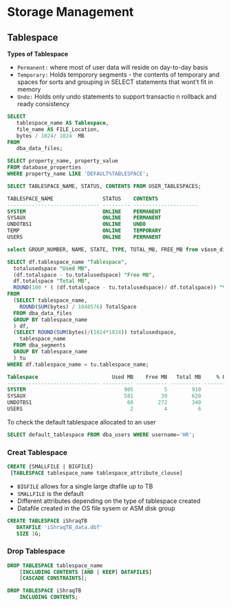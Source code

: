 # Storage Management
## Tablespace
**Types of Tablespace**
- `Permanent:` where most of user data will reside on day-to-day basis
- `Temporary:`  Holds temporory segments - the contents of temporary and spaces for sorts and grouping in SELECT statements that wont't fit in memory
- `Undo:` Holds only undo statements to support transactio n rollback and ready consistency

```sql title="Show all Tablespace with filename"
SELECT 
   tablespace_name AS Tablespace,
   file_name AS FILE_Location, 
   bytes / 1024/ 1024  MB
FROM
   dba_data_files;

```

```sql title="Checking Default Tablespaces"
SELECT property_name, property_value
FROM database_properties
WHERE property_name LIKE 'DEFAULT%TABLESPACE';
```

```sql title="Show All current tablespace"
SELECT TABLESPACE_NAME, STATUS, CONTENTS FROM USER_TABLESPACES;
```
```sql title="Output"
TABLESPACE_NAME                STATUS    CONTENTS
------------------------------ --------- ---------------------
SYSTEM                         ONLINE    PERMANENT
SYSAUX                         ONLINE    PERMANENT
UNDOTBS1                       ONLINE    UNDO
TEMP                           ONLINE    TEMPORARY
USERS                          ONLINE    PERMANENT

```
```sql title="Checking Available diskgroup Space"
select GROUP_NUMBER, NAME, STATE, TYPE, TOTAL_MB, FREE_MB from v$asm_diskgroup;
```

```sql title="Check Free Tablespace"
SELECT df.tablespace_name "Tablespace",
  totalusedspace "Used MB",
  (df.totalspace - tu.totalusedspace) "Free MB",
  df.totalspace "Total MB",
  ROUND(100 * ( (df.totalspace - tu.totalusedspace)/ df.totalspace)) "% Free"
FROM
  (SELECT tablespace_name,
    ROUND(SUM(bytes) / 1048576) TotalSpace
  FROM dba_data_files
  GROUP BY tablespace_name
  ) df,
  (SELECT ROUND(SUM(bytes)/(1024*1024)) totalusedspace,
    tablespace_name
  FROM dba_segments
  GROUP BY tablespace_name
  ) tu
WHERE df.tablespace_name = tu.tablespace_name;
```
```sql title="Output"
Tablespace                        Used MB    Free MB   Total MB     % Free
------------------------------ ---------- ---------- ---------- ----------
SYSTEM                                905          5        910          1
SYSAUX                                581         39        620          6
UNDOTBS1                               68        272        340         80
USERS                                   2          4          6         67
```

To check the default tablespace allocated to an user

```sql
SELECT default_tablespace FROM dba_users WHERE username='HR';
```


### Creat Tablespace

```sql title='syntex'
CREATE {SMALLFILE | BIGFILE}
 [TABLESPACE tablespace_name tablespace_attribute_clouse]
```

- `BIGFILE` allows for a single large dtafile up to TB
- `SMALLFILE` is the default
- Different attributes depending on the type of tablespace created
- Datafile created in the OS file sysem or ASM disk group


```sql title="Create Tablespace"
CREATE TABLESPACE iShraqTB 
   DATAFILE 'iShraqTB_data.dbf' 
   SIZE 1G;
```

### Drop Tablespace
```sql title="Syntex"
DROP TABLESPACE tablespace_name
    [INCLUDING CONTENTS [AND | KEEP] DATAFILES]
    [CASCADE CONSTRAINTS];
```

```sql title="Drop Tabalespace"
DROP TABLESPACE iShraqTB
    INCLUDING CONTENTS;
```


